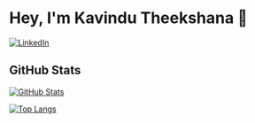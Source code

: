 # Hey, I'm Kavindu Theekshana 👋

[![LinkedIn](https://img.shields.io/badge/LinkedIn-kavindutheekshana-blue)](https://www.linkedin.com/in/kavindutheekshana)
<!-- [![YouTube](https://img.shields.io/badge/YouTube-USERNAME-red)](URL)
[![Stack Overflow](https://img.shields.io/badge/Stack%20Overflow-USERNAME-orange)](URL) -->

## GitHub Stats

[![GitHub Stats](https://github-readme-stats.vercel.app/api?username=KavinduTheekshana&show_icons=true&icon_color=805AD5&text_color=718096&bg_color=ffffff00&hide_title=true&include_all_commits=true&count_private=true&hide_border=true)](https://github.com/KavinduTheekshana)

[![Top Langs](https://github-readme-stats.vercel.app/api/top-langs/?username=KavinduTheekshana&layout=compact&icon_color=805AD5&text_color=718096&bg_color=ffffff00&hide_border=true&langs_count=7&hide=Blade)](https://github.com/KavinduTheekshana)



<!--### Hi there 👋


**KavinduTheekshana/KavinduTheekshana** is a ✨ _special_ ✨ repository because its `README.md` (this file) appears on your GitHub profile.

Here are some ideas to get you started:

- 🔭 I’m currently working on ...
- 🌱 I’m currently learning ...
- 👯 I’m looking to collaborate on ...
- 🤔 I’m looking for help with ...
- 💬 Ask me about ...
- 📫 How to reach me: ...
- 😄 Pronouns: ...
- ⚡ Fun fact: ...
-->
